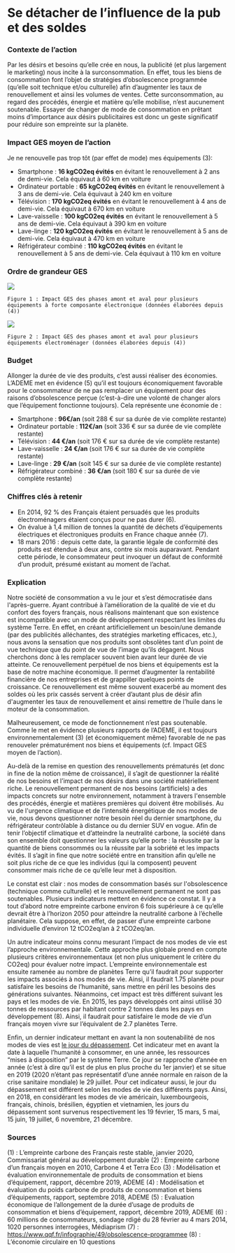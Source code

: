 # Se détacher de l’influence de la pub et des soldes

### Contexte de l’action
Par les désirs et besoins qu’elle crée en nous, la publicité (et plus largement le marketing) nous incite à la surconsommation. En effet, tous les biens de consommation font l’objet de stratégies d’obsolescence programmée (qu’elle soit technique et/ou culturelle) afin d’augmenter les taux de renouvellement et ainsi les volumes de ventes. Cette surconsommation, au regard des procédés, énergie et matière qu’elle mobilise, n’est aucunement soutenable. Essayer de changer de mode de consommation en prêtant moins d’importance aux désirs publicitaires est donc un geste significatif pour réduire son empreinte sur la planète.

### Impact GES moyen de l’action 
Je ne renouvelle pas trop tôt (par effet de mode) mes équipements  (3):
- Smartphone : **16 kgCO2eq évités** en évitant le renouvellement à 2 ans de demi-vie. Cela équivaut à 60 km en voiture
- Ordinateur portable : **65 kgCO2eq évités** en évitant le renouvellement à 3 ans de demi-vie. Cela équivaut à 240 km en voiture
- Télévision : **170 kgCO2eq évités** en évitant le renouvellement à 4 ans de demi-vie. Cela équivaut à 670 km en voiture
- Lave-vaisselle : **100 kgCO2eq évités** en évitant le renouvellement à 5 ans de demi-vie. Cela équivaut à 390 km en voiture
- Lave-linge : **120 kgCO2eq évités** en évitant le renouvellement à 5 ans de demi-vie. Cela équivaut à 470 km en voiture
- Réfrigérateur combiné : **110 kgCO2eq évités** en évitant le renouvellement à 5 ans de demi-vie. Cela équivaut à 110 km en voiture

### Ordre de grandeur GES 

![](https://www.associationbilancarbone.fr/wp-content/uploads/2020/12/eee-2nd-main-fig1.jpg)

```Figure 1 : Impact GES des phases amont et aval pour plusieurs équipements à forte composante électronique (données élaborées depuis (4))```

![](https://www.associationbilancarbone.fr/wp-content/uploads/2020/12/eee-2nd-main-fig2.jpg)

```Figure 2 : Impact GES des phases amont et aval pour plusieurs équipements électroménager (données élaborées depuis (4))```

### Budget
Allonger la durée de vie des produits, c’est aussi réaliser des économies. L’ADEME met en évidence (5) qu’il est toujours économiquement favorable pour le consommateur de ne pas remplacer un équipement pour des raisons d’obsolescence perçue  (c’est-à-dire une volonté de changer alors que l’équipement fonctionne toujours). Cela représente une économie de :
- Smartphone : **96€/an** (soit 288 € sur sa durée de vie complète restante)
- Ordinateur portable : **112€/an** (soit 336 € sur sa durée de vie complète restante)
- Télévision : **44 €/an** (soit 176 € sur sa durée de vie complète restante)
- Lave-vaisselle : **24 €/an** (soit 176 € sur sa durée de vie complète restante)
- Lave-linge : **29 €/an** (soit 145 € sur sa durée de vie complète restante)
- Réfrigérateur combiné : **36 €/an** (soit 180 € sur sa durée de vie complète restante)

### Chiffres clés à retenir 
- En 2014, 92 % des Français étaient persuadés que les produits électroménagers étaient conçus pour ne pas durer (6).
- On évalue à 1,4 million de tonnes la quantité de déchets d’équipements électriques et électroniques produits en France chaque année (7).
- 18 mars 2016 : depuis cette date, la garantie légale de conformité des produits est étendue à deux ans, contre six mois auparavant. Pendant cette période, le consommateur peut invoquer un défaut de conformité d’un produit, présumé existant au moment de l’achat.

### Explication
Notre société de consommation a vu le jour et s’est démocratisée dans l'après-guerre. Ayant contribué à l’amélioration de la qualité de vie et du confort des foyers français, nous réalisons maintenant que son existence est incompatible avec un mode de développement respectant les limites du système Terre. En effet, en créant artificiellement un besoin/une demande (par des publicités alléchantes, des stratégies marketing efficaces, etc.), nous avons la sensation que nos produits sont obsolètes tant d’un point de vue technique que du point de vue de l’image qu’ils dégagent. Nous cherchons donc à les remplacer souvent bien avant leur durée de vie atteinte. Ce renouvellement perpétuel de nos biens et équipements est la base de notre machine économique. Il permet d’augmenter la rentabilité financière de nos entreprises et de grappiller quelques points de croissance. Ce renouvellement est même souvent exacerbé au moment des soldes où les prix cassés servent à créer d’autant plus de désir afin d'augmenter les taux de renouvellement et ainsi remettre de l’huile dans le moteur de la consommation.

Malheureusement, ce mode de fonctionnement n’est pas soutenable. Comme le met en évidence plusieurs rapports de l’ADEME, il est toujours environnementalement (3) (et économiquement même) favorable de ne pas renouveler prématurément nos biens et équipements (cf. Impact GES moyen de l’action).

Au-delà de la remise en question des renouvellements prématurés (et donc in fine de la notion même de croissance), il s’agit de questionner la réalité de nos besoins et l’impact de nos désirs dans une société matériellement riche. Le renouvellement permanent de nos besoins (artificiels) a des impacts concrets sur notre environnement, notamment à travers l'ensemble des procédés, énergie et matières premières qui doivent être mobilisés.  Au vu de l'urgence climatique et de l’intensité énergétique de nos modes de vie, nous devons questionner notre besoin réel du dernier smartphone, du réfrigérateur contrôlable à distance ou du dernier SUV en vogue. Afin de tenir l’objectif climatique et d’atteindre la neutralité carbone, la société dans son ensemble doit questionner les valeurs qu’elle porte : la réussite par la quantité de biens consommés ou la réussite par la sobriété et les impacts évités. Il s’agit in fine que notre société entre en transition afin qu’elle ne soit plus riche de ce que les individus (qui la composent) peuvent consommer mais riche de ce qu’elle leur met à disposition.

Le constat est clair : nos modes de consommation basés sur l'obsolescence (technique comme culturelle) et le renouvellement permanent ne sont pas soutenables. Plusieurs indicateurs mettent en évidence ce constat. Il y a tout d’abord notre empreinte carbone environ 6 fois supérieure à ce qu’elle devrait être à l’horizon 2050 pour atteindre la neutralité carbone à l’échelle planétaire. Cela suppose, en effet, de passer d’une empreinte carbone individuelle d’environ 12 tCO2eq/an à 2 tCO2eq/an. 

Un autre indicateur moins connu mesurant l’impact de nos modes de vie est l’approche environnementale. Cette approche plus globale prend en compte plusieurs critères environnementaux  (et non plus uniquement le critère du CO2eq) pour évaluer notre impact. L’empreinte environnementale est ensuite ramenée au nombre de planètes Terre qu’il faudrait pour supporter les impacts associés à nos modes de vie. Ainsi, il faudrait 1.75 planète pour satisfaire les besoins de l’humanité, sans mettre en péril les besoins des générations suivantes. Néanmoins, cet impact est très différent suivant les pays et les modes de vie. En 2015, les pays développés ont ainsi utilisé 30 tonnes de ressources par habitant contre 2 tonnes dans les pays en développement (8). Ainsi, il faudrait pour satisfaire le mode de vie d’un français moyen vivre sur l’équivalent de 2.7 planètes Terre. 

Enfin, un dernier indicateur mettant en avant la non soutenabilité de nos modes de vies est [le jour du dépassement](https://www.overshootday.org/). Cet indicateur met en avant la date à laquelle l’humanité à consommer, en une année, les ressources “mises à disposition” par le système Terre. Ce jour se rapproche d’année en année (c’est à dire qu’il est de plus en plus proche du 1er janvier) et se situe en 2019 (2020 n’étant pas représentatif d’une année normale en raison de la crise sanitaire mondiale) le 29 juillet. Pour cet indicateur aussi, le jour du dépassement est différent selon les modes de vie des différents pays. Ainsi, en 2018, en considérant les modes de vie américain, luxembourgeois, français, chinois, brésilien, égyptien et vietnamien, les jours du dépassement sont survenus respectivement les 19 février, 15 mars, 5 mai, 15 juin, 19 juillet, 6 novembre, 21 décembre.

### Sources
(1) : L’empreinte carbone des Français reste stable, janvier 2020, Commissariat général au développement durable
(2) : Empreinte carbone d’un français moyen en 2010,  Carbone 4 et Terra Eco
(3) : Modélisation et évaluation environnementale de produits de consommation et biens d’équipement, rapport, décembre 2019, ADEME
(4) : Modélisation et évaluation du poids carbone de produits de consommation et biens d’équipements, rapport, septembre 2018, ADEME
(5) : Evaluation économique de l’allongement de la durée d’usage de produits de consommation et biens d’équipement, rapport, décembre 2019, ADEME
(6) : 60 millions de consommateurs, sondage rdigé du 28 février au 4 mars 2014, 1020 personnes interrogées, Médiaprism
(7) : https://www.qqf.fr/infographie/49/obsolescence-programmee
(8) : L’économie circulaire en 10 questions



